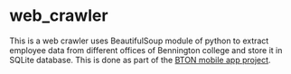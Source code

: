 # web_crawler
This is a web crawler uses BeautifulSoup module of python to extract employee data from different offices of Bennington college and store it in SQLite database. This is done as part of the [BTON mobile app project](https://github.com/Tesfa-eth/BTON-Mobile-APP).
